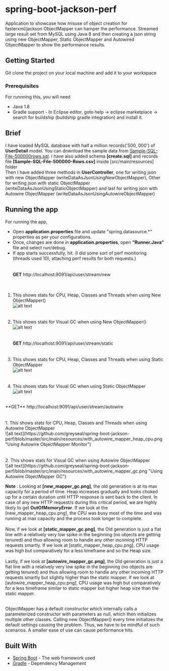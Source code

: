 # spring-boot-jackson-perf
Application to showcase how misuse of object creation for fasterxml/jackson ObjectMapper can hamper the performance. Streamed large result set from MySQL using Java 8 and then creating a json string using new ObjectMapper, Static ObjectMapper and Autowired ObjectMapper to show the performance results.

## Getting Started

Git clone the project on your local machine and add it to your workspace

### Prerequisites

For runnning this, you will need
- Java 1.8
- Gradle support - In Eclipse editor, goto help -> eclipse marketplace -> search for buildship (buildship gradle integration) and install it.

## Brief
I have loaded MySQL database with half a million records('500, 000') of **UserDetail** model. You can download the sample data from [Sample-SQL-File-500000rows.sql](http://www.sample-videos.com/sql/Sample-SQL-File-500000rows.sql). I have also added schema **[create.sql]** and records file **[Sample-SQL-File-500000-Rows.csv]** inside [src/main/resources] folder <br/>
Then I have added three methods in **UserController**, one for writing json with new ObjectMapper (writeDataAsJsonUsingNewObjectMapper), Other for writing json with static ObjectMapper (writeDataAsJsonUsingStaticObjectMapper) and last for writing json with Autowire ObjectMapper (writeDataAsJsonUsingAutowireObjectMapper)

## Running the app
For running the app,
- Open **application.properties** file and update "spring.datasource.*" properties as per your configurations.
- Once, changes are done in **application.properties**, open **"Runner.Java"** file and select run/debug.
- If app starts successfully, hit. (I did some sort of perf monitoring (threads used 10), attaching perf results for both requests.)<br/><br/><br/>
**GET** http://localhost:9091/api/user/stream/new
<br/><br/><br/>
1. This shows stats for CPU, Heap, Classes and Threads when using New ObjectMapper() <br/>
![alt text](https://github.com/greyseal/spring-boot-jackson-perf/blob/master/src/main/resources/with_new_mapper_heap_cpu.png "Using New ObjectMapper Monitor")
<br/><br/><br/>
2. This shows stats for Visual GC when using New ObjectMapper()<br/>
![alt text](https://github.com/greyseal/spring-boot-jackson-perf/blob/master/src/main/resources/with_new_mapper_gc.png "Using New ObjectMapper GC")
<br/><br/><br/>
**GET** http://localhost:9091/api/user/stream/static
<br/><br/><br/>
1. This shows stats for CPU, Heap, Classes and Threads when using Static ObjectMapper <br/>
![alt text](https://github.com/greyseal/spring-boot-jackson-perf/blob/master/src/main/resources/with_static_mapper_heap_cpu.png "Using Static ObjectMapper Monitor")
<br/><br/><br/>
2. This shows stats for Visual GC when using Static ObjectMapper<br/>
![alt text](https://github.com/greyseal/spring-boot-jackson-perf/blob/master/src/main/resources/with_static_mapper_gc.png "Using Static ObjectMapper GC")
<br/>
**GET** http://localhost:9091/api/user/stream/autowire
<br/><br/><br/>
1. This shows stats for CPU, Heap, Classes and Threads when using Autowire ObjectMapper <br/>
![alt text](https://github.com/greyseal/spring-boot-jackson-perf/blob/master/src/main/resources/with_autowire_mapper_heap_cpu.png "Using Autowire ObjectMapper Monitor")
<br/><br/><br/>
2. This shows stats for Visual GC when using Autowire ObjectMapper<br/>
![alt text](https://github.com/greyseal/spring-boot-jackson-perf/blob/master/src/main/resources/with_autowire_mapper_gc.png "Using Autowire ObjectMapper GC")
<br/>

**Note** :  Looking at **[new_mapper_gc.png]**, the old generation is at its max capacity for a period of time. Heap increases gradually and looks choked up for a certain duration until HTTP response is sent back to the client. In case of any new HTTP request/s during this critical period, we are highly likely to get **OutOfMemoryError**. If we look at the [new_mapper_heap_cpu.png], the CPU was busy most of the time and was running at max capacity and the process took longer to complete. <br/><br/>
Now, if we look at **[static_mapper_gc.png]**, the Old generation is just a flat line with a relatively very low spike in the beginning (no objects are getting tenured) and thus allowing room to handle any other incoming HTTP requests smartly. If we look at [static_mapper_heap_cpu.png], CPU usage was high but comparatively for a less timeframe and so the Heap size. <br/><br/>
Lastly, if we look at **[autowire_mapper_gc.png]**, the Old generation is just a flat line with a relatively very low spike in the beginning (no objects are getting tenured) and thus allowing room to handle any other incoming HTTP requests smartly but slightly higher than the static mapper. If we look at [autowire_mapper_heap_cpu.png], CPU usage was high but comparatively for a less timeframe similar to static mapper but higher heap size than the static mapper. <br/><br/>

ObjectMapper has a default constructor which internally calls a parameterized constructor with parameters as null, which then initializes multiple other classes. Calling new ObjectMapper() every time initializes the default settings causing the problem. Thus, we have to be mindful of such scenarios. A smaller ease of use can cause performance hits.

## Built With
* [Spring Boot](https://projects.spring.io/spring-boot/) - The web framework used
* [Gradle](https://gradle.org/) - Dependency Management
